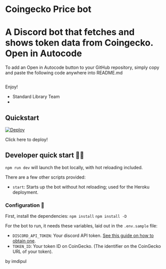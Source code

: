 # Coingecko Price bot

A Discord bot that fetches and shows token data from Coingecko.
Open in Autocode
================

To add an Open in Autocode button to your GitHub repository,
simply copy and paste the following code anywhere into README.md

[<img  data-src="https://deploy.stdlib.com/static/images/deploy.svg" width="192">](https://open.autocode.com/)

Enjoy!
  - Standard Library Team
  - 
## Quickstart

<a href="https://heroku.com/deploy?template=https://github.com/imdipul/coingecko-price-bot">
<img src="https://www.herokucdn.com/deploy/button.svg" alt="Deploy">
</a>

Click here to deploy!

## Developer quick start 👩‍💻

`npm run dev` will launch the bot locally, with hot reloading included.

There are a few other scripts provided:

- `start`: Starts up the bot without hot reloading; used for the Heroku deployment.

### Configuration 🔧

First, install the dependencies:
`npm install`
`npm install -D`

For the bot to run, it needs these variables, laid out in the `.env.sample` file:

- `DISCORD_API_TOKEN`: Your discord API token. [See this guide on how to obtain one](https://github.com/reactiflux/discord-irc/wiki/Creating-a-discord-bot-&-getting-a-token).
- `TOKEN_ID`: Your token ID on CoinGecko. (The identifier on the CoinGecko URL of your token).

by imdipul
